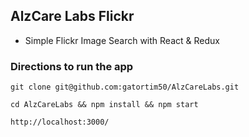 ## AlzCare Labs Flickr
- Simple Flickr Image Search with React & Redux

### Directions to run the app
```git clone git@github.com:gatortim50/AlzCareLabs.git```

``` cd AlzCareLabs && npm install && npm start ```

```http://localhost:3000/```
